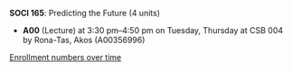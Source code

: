 **SOCI 165**: Predicting the Future (4 units)

- **A00** (Lecture) at 3:30 pm–4:50 pm on Tuesday, Thursday at CSB 004 by Rona-Tas, Akos (A00356996)

[Enrollment numbers over time](./SOCI165.tsv)
